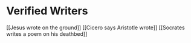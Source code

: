 # Verified Writers
[[Jesus wrote on the ground]]
[[Cicero says Aristotle wrote]]
[[Socrates writes a poem on his deathbed]]

